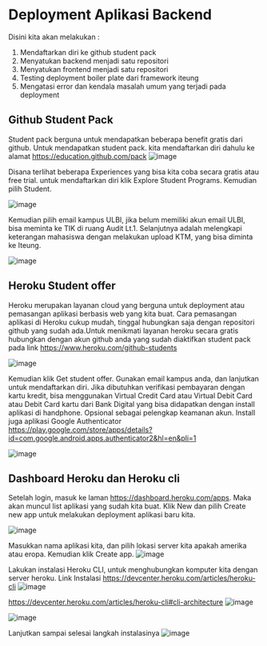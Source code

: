 # Deployment Aplikasi Backend

Disini kita akan melakukan :

1. Mendaftarkan diri ke github student pack
2. Menyatukan backend menjadi satu repositori
3. Menyatukan frontend menjadi satu repositori
4. Testing deployment boiler plate dari framework iteung
5. Mengatasi error dan kendala masalah umum yang terjadi pada deployment

## Github Student Pack

Student pack berguna untuk mendapatkan beberapa benefit gratis dari github. Untuk mendapatkan student pack. kita mendaftarkan diri dahulu ke alamat https://education.github.com/pack
![image](https://user-images.githubusercontent.com/15622730/224492801-b2b3b169-0eb0-4ab3-900e-7e9d86558e0b.png)

Disana terlihat beberapa Experiences yang bisa kita coba secara gratis atau free trial. 
untuk mendaftarkan diri klik Explore Student Programs. Kemudian pilih Student.

![image](https://user-images.githubusercontent.com/15622730/224492856-5f2903f0-ca00-4a7f-bade-ff9d1a74183a.png)

Kemudian pilih email kampus ULBI, jika belum memiliki akun email ULBI, bisa meminta ke TIK di ruang Audit Lt.1. 
Selanjutnya adalah melengkapi keterangan mahasiswa dengan melakukan upload KTM, yang bisa diminta ke Iteung.

![image](https://user-images.githubusercontent.com/15622730/224492875-5f753028-d0a6-4caf-b8e4-2b15283dcf24.png)

## Heroku Student offer
Heroku merupakan layanan cloud yang berguna untuk deployment atau pemasangan aplikasi berbasis web yang kita buat. Cara pemasangan aplikasi di Heroku cukup mudah, tinggal hubungkan saja dengan repositori github yang sudah ada.Untuk menikmati layanan heroku secara gratis hubungkan dengan akun github anda yang sudah diaktifkan student pack pada link https://www.heroku.com/github-students

![image](https://user-images.githubusercontent.com/15622730/224492911-af5578b3-3855-4655-bbfa-7e6d43b223f6.png)

Kemudian klik Get student offer. Gunakan email kampus anda, dan lanjutkan untuk mendaftarkan diri. Jika dibutuhkan verifikasi pembayaran dengan kartu kredit, bisa menggunakan Virtual Credit Card atau Virtual Debit Card atau Debit Card kartu dari Bank Digital yang bisa didapatkan dengan install aplikasi di handphone. Opsional sebagai pelengkap keamanan akun. Install juga aplikasi Google Authenticator https://play.google.com/store/apps/details?id=com.google.android.apps.authenticator2&hl=en&pli=1

![image](https://user-images.githubusercontent.com/15622730/224492935-0d389e2e-7e29-42f4-a27e-552682287053.png)

## Dashboard Heroku dan Heroku cli
Setelah login, masuk ke laman https://dashboard.heroku.com/apps. Maka akan muncul list aplikasi yang sudah kita buat. Klik New dan pilih Create new app untuk melakukan deployment aplikasi baru kita.

![image](https://user-images.githubusercontent.com/15622730/224493517-e927b3b9-9eac-4c8e-b574-aa864eb436be.png)

Masukkan nama aplikasi kita, dan pilih lokasi server kita apakah amerika atau eropa. Kemudian klik Create app.
![image](https://user-images.githubusercontent.com/15622730/224493617-2c9f1499-3f81-4206-bfb9-97b34757e122.png)

Lakukan instalasi Heroku CLI, untuk menghubungkan komputer kita dengan server heroku. Link Instalasi https://devcenter.heroku.com/articles/heroku-cli
![image](https://user-images.githubusercontent.com/15622730/224493750-9a04105b-0c76-4674-aeae-1f18e67d5ee0.png)

https://devcenter.heroku.com/articles/heroku-cli#cli-architecture
![image](https://user-images.githubusercontent.com/15622730/224493929-7a01c350-b750-47c6-a309-c5bcc53c894e.png)

![image](https://user-images.githubusercontent.com/15622730/224493952-f621a851-bcbb-45ea-80e8-46d78a979848.png)

Lanjutkan sampai selesai langkah instalasinya
![image](https://user-images.githubusercontent.com/15622730/224493999-d208a079-df02-4bcf-b6f6-618c52414d54.png)




